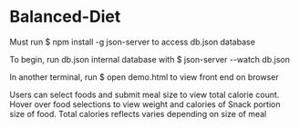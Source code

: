 # Balanced-Diet
Must run 
$ npm install -g json-server
to access db.json database

To begin, run db.json internal database with
$ json-server --watch db.json

In another terminal, run
$ open demo.html 
to view front end on browser

Users can select foods and submit meal size to view total calorie count. Hover over food selections to view weight and calories of Snack portion size of food. Total calories reflects varies depending on size of meal